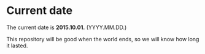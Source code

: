 # Current date

The current date is **2015.10.01.** (YYYY.MM.DD.)

This repository will be good when the world ends, so we will know how long it lasted.